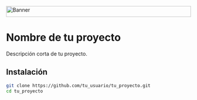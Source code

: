 <img src="https://www.brainvire.com/blog/wp-content/uploads/2022/01/BV_BLOG_252_Banner-1024x434.jpeg" alt="Banner" style="width: 100%; height: 30px;">

# Nombre de tu proyecto
Descripción corta de tu proyecto.

## Instalación
```bash
git clone https://github.com/tu_usuario/tu_proyecto.git
cd tu_proyecto
```
